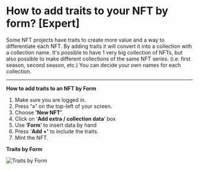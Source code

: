 # How to add traits to your NFT by form? \[Expert]

Some NFT projects have traits to create more value and a way to differentiate each NFT. By adding traits it will convert it into a collection with a collection name. It's possible to have 1 very big collection of NFTs, but also possible to make different collections of the same NFT series. (i.e. first season, second season, etc.) You can decide your own names for each collection.&#x20;

****

**How to add traits to an NFT by Form**

1. Make sure you are logged in.&#x20;
2. Press **'='** on the top-left of your screen.&#x20;
3. Choose **'New NFT'**.
4. Click on ‘**Add extra / collection data**’ box
5. Use ‘**Form**’ to insert data by hand
6. Press '**Add +'** to include the traits.
7. Mint the NFT.&#x20;

**Traits by Form**

![Traits by Form](<../../.gitbook/assets/TraitsbyForm \[Picture].png>)
